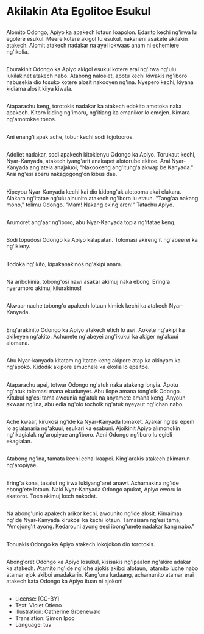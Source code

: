 # Akilakin Ata Egolitoe Esukul

##
Alomito Odongo,  Apiyo ka apakech lotaun loapolon. Edarito kechi ng'irwa lu egolere esukul. Meere kotere akigol tu esukul,  nakaneni asakete akilakin atakech. Alomit atakech nadakar na ayei lokwaas anam ni echemiere ng'ikolia.

##
Eburakinit Odongo ka Apiyo akigol esukul kotere arai ng'irwa ng'ulu lukilakinet atakech nabo. Atabong nalosiet,  apotu kechi kiwakis ng'iboro nabusekia dio tosuko kotere alosit nakooyen ng'ina. Nyepero kechi,  kiyana kidiama alosit kiiya kiwala.

##
Ataparachu keng,  torotokis nadakar ka atakech edokito amotoka naka apakech. Kitoro kiding ng'imoru,  ng'itiang ka emanikor lo emejen. Kimara ng'amotokae toeos.

##
Ani enang'i apak ache,  tobur kechi sodi tojotooros.

##
Adoliet nadakar,  sodi apakech kitokienyu Odongo ka Apiyo. Torukaut kechi,  Nyar-Kanyada,  atakech iyang'arit anakapet alotorube ekitoe. Arai Nyar-Kanyada ang'atela anajaluoi,  "Nakookeng ang'itung'a akwap be Kanyada." Arai ng'esi aberu nakagogong'on kibus dae.

##
Kipeyou Nyar-Kanyada kechi kai dio kidong'ak alotooma akai elakara. Alakara ng'itatae ng'ulu ainunito atakech ng'iboro lu etaun. "Tang'aa nakang mono," tolimu Odongo. "Mam! Nakang eking'aren!" Tatachu Apiyo.

##
Arumoret ang'aar ng'iboro,  abu Nyar-Kanyada topia ng'itatae keng.

##
Sodi topudosi Odongo ka Apiyo kalapatan. Tolomasi akireng'it ng'abeerei ka ng'ikieny.

##
Todoka ng'ikito,  kipakanakinos ng'akipi anam.

##
Na aribokinia,  tobong'osi nawi asakar akimuj naka ebong. Ering'a nyerumoro akimuj kilurakinos!

##
Akwaar nache tobong'o apakech lotaun kimiek kechi ka atakech Nyar-Kanyada.

##
Eng'arakinito Odongo ka Apiyo atakech etich lo awi. Aokete ng'akipi ka akikeyen ng'akito. Achunete ng'abeyei ang'ikukui ka akiger ng'akuui alomana.

##
Abu Nyar-kanyada kitatam ng'itatae keng akipore atap ka akinyam ka ng'apoko. Kidodik akipore emuchele ka ekolia lo epeitoe.

##
Ataparachu apei,  totwar Odongo ng'atuk naka atakeng lonyia. Apotu ng'atuk tolomasi mana ekudunyet. Abu ilope amana tong'oik Odongo. Kitubul ng'esi tama awounia ng'atuk na anyamete amana keng. Anyoun akwaar ng'ina,  abu edia ng'olo tochoik ng'atuk nyeyaut ng'ichan nabo.

##
Ache kwaar,  kirukosi ng'ide ka Nyar-Kanyada lomaket. Ayakar ng'esi epem lo agialanaria ng'akuui,  esukari ka esabuni. Ajoikinit Apiyo alimonokin ng'ikagialak ng'aropiyae ang'iboro. Aeni Odongo ng'iboro lu egieli ekagialan.

##
Atabong ng'ina,  tamata kechi echai kaapei. King'arakis atakech akimarun ng'aropiyae.

##
Ering'a kona,  tasalut ng'irwa lukiyang'aret anawi. Achamakina ng'ide ebong'ete lotaun. Naki Nyar-Kanyada Odongo apukot,  Apiyo eworu lo akatorot. Toen akimuj kech nakodat.

##
Na abong'unio apakech arikor kechi,  awounito ng'ide alosit. Kimaimaa ng'ide Nyar-Kanyada kirukosi ka kechi lotaun. Tamaisam ng'esi tama,  "Amojong'it ayong. Kedarouni ayong eesi ibong'unete nadakar kang nabo."

##
Tonuakis Odongo ka Apiyo atakech lokojokon dio torotokis.

##
Abong'oret Odongo ka Apiyo losukul,  kisisakis ng'ipaalon ng'akiro adakar ka atakech. Atamito ng'ide ng'iche ajokis akiboi alotaun,  atamito luche nabo atamar ejok akiboi anadakarin. Kang'una kadaang,  achamunito atamar erai atakech kata Odongo ka Apiyo ituan ni ajokon!

##
* License: [CC-BY]
* Text: Violet Otieno
* Illustration: Catherine Groenewald
* Translation: Simon Ipoo
* Language: tuv
